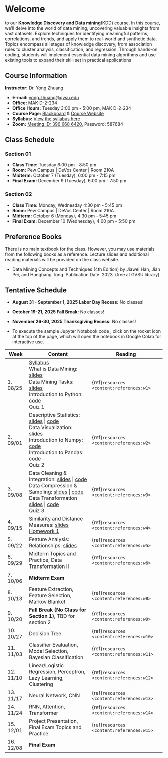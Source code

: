 # Welcome

to our **Knowledge Discovery and Data mining**(KDD) course. In this course, we’ll delve into the world of data mining, uncovering valuable insights from vast datasets. Explore techniques for identifying meaningful patterns, correlations, and trends, and apply them to real-world and synthetic data. Topics encompass all stages of knowledge discovery, from association rules to cluster analysis, classification, and regression. Through hands-on coding, students will implement essential data mining algorithms and use existing tools to expand their skill set in practical applications

## Course Information

**Instructor:** Dr. Yong Zhuang

- <i class="fa fa-envelope"></i> **E-mail:** [yong.zhuang@gvsu.edu](mailto:yong.zhuang@gvsu.edu)
- <i class="fa fa-building"></i> **Office:** MAK D-2-234
- <i class="fa fa-building"></i> **Office Hours:** Tuesday 3:00 pm - 5:00 pm, MAK D-2-234
- <i class="fa fa-book"></i> **Course Page:** [Blackboard](https://lms.gvsu.edu/) & [Course Website](https://gvsu-cis635.github.io)
- <i class="fa fa-book-reader"></i> **Syllabus:** [View the syllabus here](assets/pdf/syllabus.pdf)
- <i class="fa fa-video"></i> **Zoom:** [Meeting ID: 396 668 6420](https://gvsu-edu.zoom.us/j/3966686420?pwd=WGxpc0N4YWcvOU9aWGxWZGYxbXZUdz09), Password: 587684

## Class Schedule

### Section 01

- **Class Time:** Tuesday 6:00 pm - 8:50 pm
- **Room:** Pew Campus | DeVos Center | Room 210A
- **Midterm:** October 7 (Tuesday), 6:00 pm - 7:15 pm
- **Final Exam:** December 9 (Tuesday), 6:00 pm - 7:50 pm

### Section 02

- **Class Time:** Monday, Wednesday 4:30 pm - 5:45 pm
- **Room:** Pew Campus | DeVos Center | Room 210A
- **Midterm:** October 6 (Monday), 4:30 pm - 5:45 pm
- **Final Exam:** December 10 (Wednesday), 4:00 pm - 5:50 pm

## Preference Books

There is no main textbook for the class. However, you may use materials from the following books as a reference. Lecture slides and additional reading materials will be provided on the class website.

- Data Mining Concepts and Techniques (4th Edition) by Jiawei Han, Jian Pei, and Hanghang Tong. Publication Date: 2023. (free at GVSU library)

<!-- Syllabus can be found [here](Syllabus_CIS635_F2023.pdf). -->
<!-- <iframe src="assets/pdf/syllabus.pdf" style="width:100%; height:600px;" frameborder="0"></iframe> -->

## Tentative Schedule

- **August 31 - September 1, 2025 Labor Day Recess:** No classes!
- **October 19-21, 2025 Fall Break:** No classes!
- **November 26-30, 2025 Thanksgiving Recess:** No classes!

- To execute the sample Jupyter Notebook code <i class="fa fa-code"></i>, click on the rocket icon <i class="fa fa-rocket" aria-hidden="true"></i> at the top of the page, which will open the notebook in Google Colab for interactive use.

| Week | Content | Reading |
| --- | --- | --- |
| 1. 08/25 | [Syllabus](assets/pdf/syllabus-intro.pdf)<br> What is Data Mining: [slides](assets/pdf/data-mining-intro.pdf) <br> Data Mining Tasks: [slides](assets/pdf/data-mining-tasks.pdf) <br> Introduction to Python: [<i class="fa fa-code"></i> code](samples/python.ipynb) <br> Quiz 1 | {ref}`resources <content:references:w1>` |
| 2. 09/01 | Descriptive Statistics: [slides](assets/pdf/data-exploration-descriptive-statistics.pdf) \| [<i class="fa fa-code"></i> code](samples/descriptive-statistics.ipynb) <br> Data Visualization: [slides](assets/pdf/data-exploration-data-visualization.pdf) <br> Introduction to Numpy: [<i class="fa fa-code"></i> code](samples/numpy.ipynb) <br> Introduction to Pandas: [<i class="fa fa-code"></i> code](samples/pandas.ipynb) <br> Quiz 2 | {ref}`resources <content:references:w2>` |
| 3. 09/08 | Data Cleaning & Integration: [slides](assets/pdf/cleaning-Integration.pdf) \| [<i class="fa fa-code"></i> code](samples/cleaning-Integration.ipynb) <br> Data Compression & Sampling: [slides](assets/pdf/data-compression-sampling.pdf) \| [<i class="fa fa-code"></i> code](samples/compression-sampling.ipynb)<br> Data Transformation [slides](assets/pdf/data-transformation.pdf) \| [<i class="fa fa-code"></i> code](samples/data-transformation-I.ipynb)<br> Quiz 3 | {ref}`resources <content:references:w3>` |
| 4. 09/15 | Similarity and Distance Measures: [slides](assets/pdf/similarity-distance.pdf) <br> [Homework 1](assets/data/housing.csv) | {ref}`resources <content:references:w4>` |
| 5. 09/22 | Feature Analysis: Relationships: [slides](assets/pdf/feature-relationships.pdf) | {ref}`resources <content:references:w5>` |
| 6. 09/29 | Midterm Topics and Practice, Data Transformation II | {ref}`resources <content:references:w6>` |
| 7. 10/06 | **Midterm Exam** |  |
| 8. 10/13 | Feature Extraction, Feature Selection, Markov Blanket | {ref}`resources <content:references:w8>` |
| 9. 10/20 | **Fall Break (No Class for Section 1)**, TBD for section 2 | {ref}`resources <content:references:w9>` |
| 10. 10/27 | Decision Tree | {ref}`resources <content:references:w10>` |
| 11. 11/03 | Classifier Evaluation, Model Selection, Bayesian Classification | {ref}`resources <content:references:w11>` |
| 12. 11/10 | Linear/Logistic Regression, Perceptron, Lazy Learning, Clustering | {ref}`resources <content:references:w12>` |
| 13. 11/17 | Neural Network, CNN | {ref}`resources <content:references:w13>` |
| 14. 11/24 | RNN, Attention, Transformer | {ref}`resources <content:references:w14>` |
| 15. 12/01 | Project Presentation, Final Exam Topics and Practice | {ref}`resources <content:references:w15>` |
| 16. 12/08 | **Final Exam** |  |
